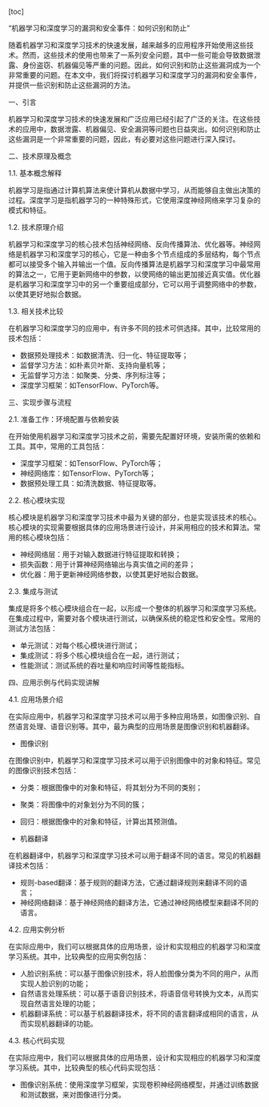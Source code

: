
[toc]                    
                
                
“机器学习和深度学习的漏洞和安全事件：如何识别和防止”

随着机器学习和深度学习技术的快速发展，越来越多的应用程序开始使用这些技术。然而，这些技术的使用也带来了一系列安全问题，其中一些可能会导致数据泄露、身份盗窃、机器偏见等严重的问题。因此，如何识别和防止这些漏洞成为一个非常重要的问题。在本文中，我们将探讨机器学习和深度学习的漏洞和安全事件，并提供一些识别和防止这些漏洞的方法。

一、引言

机器学习和深度学习技术的快速发展和广泛应用已经引起了广泛的关注。在这些技术的应用中，数据泄露、机器偏见、安全漏洞等问题也日益突出。如何识别和防止这些漏洞是一个非常重要的问题，因此，有必要对这些问题进行深入探讨。

二、技术原理及概念

1.1. 基本概念解释

机器学习是指通过计算机算法来使计算机从数据中学习，从而能够自主做出决策的过程。深度学习是指机器学习的一种特殊形式，它使用深度神经网络来学习复杂的模式和特征。

1.2. 技术原理介绍

机器学习和深度学习的核心技术包括神经网络、反向传播算法、优化器等。神经网络是机器学习和深度学习的核心，它是一种由多个节点组成的多层结构，每个节点都可以接受多个输入并输出一个值。反向传播算法是机器学习和深度学习中最常用的算法之一，它用于更新网络中的参数，以使网络的输出更加接近真实值。优化器是机器学习和深度学习中的另一个重要组成部分，它可以用于调整网络中的参数，以使其更好地拟合数据。

1.3. 相关技术比较

在机器学习和深度学习的应用中，有许多不同的技术可供选择。其中，比较常用的技术包括：

- 数据预处理技术：如数据清洗、归一化、特征提取等；
- 监督学习方法：如朴素贝叶斯、支持向量机等；
- 无监督学习方法：如聚类、分类、序列标注等；
- 深度学习框架：如TensorFlow、PyTorch等。

三、实现步骤与流程

2.1. 准备工作：环境配置与依赖安装

在开始使用机器学习和深度学习技术之前，需要先配置好环境，安装所需的依赖和工具。其中，常用的工具包括：

- 深度学习框架：如TensorFlow、PyTorch等；
- 神经网络库：如TensorFlow、PyTorch等；
- 数据预处理工具：如清洗数据、特征提取等。

2.2. 核心模块实现

核心模块是机器学习和深度学习技术中最为关键的部分，也是实现该技术的核心。核心模块的实现需要根据具体的应用场景进行设计，并采用相应的技术和算法。常用的核心模块包括：

- 神经网络层：用于对输入数据进行特征提取和转换；
- 损失函数：用于计算神经网络输出与真实值之间的差异；
- 优化器：用于更新神经网络参数，以使其更好地拟合数据。

2.3. 集成与测试

集成是将多个核心模块组合在一起，以形成一个整体的机器学习和深度学习系统。在集成过程中，需要对各个模块进行测试，以确保系统的稳定性和安全性。常用的测试方法包括：

- 单元测试：对每个核心模块进行测试；
- 集成测试：将多个核心模块组合在一起，进行测试；
- 性能测试：测试系统的吞吐量和响应时间等性能指标。

四、应用示例与代码实现讲解

4.1. 应用场景介绍

在实际应用中，机器学习和深度学习技术可以用于多种应用场景，如图像识别、自然语言处理、语音识别等。其中，最为典型的应用场景是图像识别和机器翻译。

- 图像识别

在图像识别中，机器学习和深度学习技术可以用于识别图像中的对象和特征。常见的图像识别技术包括：

- 分类：根据图像中的对象和特征，将其划分为不同的类别；
- 聚类：将图像中的对象划分为不同的簇；
- 回归：根据图像中的对象和特征，计算出其预测值。

- 机器翻译

在机器翻译中，机器学习和深度学习技术可以用于翻译不同的语言。常见的机器翻译技术包括：

- 规则-based翻译：基于规则的翻译方法，它通过翻译规则来翻译不同的语言；
- 神经网络翻译：基于神经网络的翻译方法，它通过神经网络模型来翻译不同的语言。

4.2. 应用实例分析

在实际应用中，我们可以根据具体的应用场景，设计和实现相应的机器学习和深度学习系统。其中，比较典型的应用实例包括：

- 人脸识别系统：可以基于图像识别技术，将人脸图像分类为不同的用户，从而实现人脸识别的功能；
- 自然语言处理系统：可以基于语音识别技术，将语音信号转换为文本，从而实现自然语言处理的功能；
- 机器翻译系统：可以基于机器翻译技术，将不同的语言翻译成相同的语言，从而实现机器翻译的功能。

4.3. 核心代码实现

在实际应用中，我们可以根据具体的应用场景，设计和实现相应的机器学习和深度学习系统。其中，比较典型的核心代码实现包括：

- 图像识别系统：使用深度学习框架，实现卷积神经网络模型，并通过训练数据和测试数据，来对图像进行分类。

